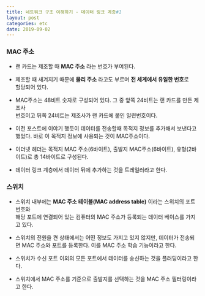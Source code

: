 ```yaml
---
title: 네트워크 구조 이해하기 - 데이터 링크 계층#1
layout: post
categories: etc
date: 2019-09-02
---
```

### MAC 주소  
  * 랜 카드는 제조할 때 **MAC 주소** 라는 번호가 부여된다.  

  * 제조할 때 새겨지기 때문에 **물리 주소** 라고도 부르며  **전 세계에서 유일한 번호**로  
    할당되어 있다.  

  * MAC주소는 48비트 숫자로 구성되어 있다. 그 중 앞쪽 24비트는 랜 카드를 만든 제조사  
    번호이고 뒤쪽 24비트는 제조사가 랜 카드에 붙인 일련번호이다.  

  * 이전 포스트에 이야기 했듯이 데이터를 전송할때 목적지 정보를 추가해서 보낸다고 했었다.
    바로 이 목적지 정보에 사용되는 것이 MAC주소이다.

  * 이더넷 헤더는 목적지 MAC 주소(6바이트), 출발지 MAC주소(6바이트), 유형(2바이트)로
    총 14바이트로 구성된다.  

  * 데이터 링크 계층에서 데이터 뒤에 추가하는 것을 트레일러라고 한다.  

### 스위치
  * 스위치 내부에는 **MAC 주소 테이블(MAC address table)** 이라는 스위치의 포트 번호와  
    해당 포트에 연결되어 있는 컴퓨터의 MAC 주소가 등록되는 데이터 베이스를 가지고 있다.  

  * 스위치의 전원을 켠 상태에서는 어떤 정보도 가지고 있지 않지만, 데이터가 전송되면 MAC 주소와 포트를
    등록한다. 이를 MAC 주소 학습 기능이라고 한다.  

  * 스위치가 수신 포트 이외의 모든 포트에서 데이터를 송신하는 것을 플러딩이라고 한다.  

  * 스위치에서 MAC 주소를 기준으로 출발지를 선택하는 것을 MAC 주소 필터링이라고 한다.
